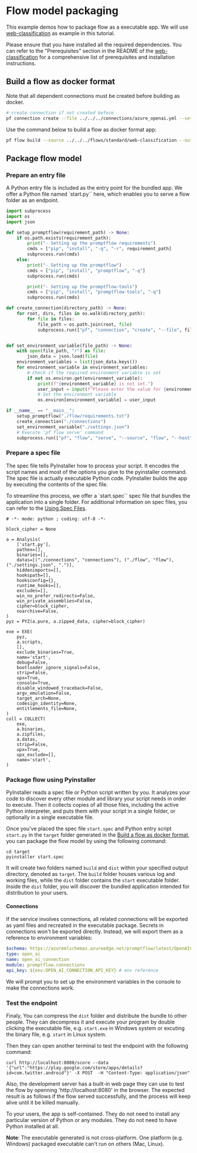 # Flow model packaging
This example demos how to package flow as a executable app. 
We will use [web-classification](../../../flows/standard/web-classification/README.md) as example in this tutorial.

Please ensure that you have installed all the required dependencies. You can refer to the "Prerequisites" section in the README of the [web-classification](../../../flows/standard/web-classification/README.md#Prerequisites) for a comprehensive list of prerequisites and installation instructions.

## Build a flow as docker format

Note that all dependent connections must be created before building as docker.
```bash
# create connection if not created before
pf connection create --file ../../../connections/azure_openai.yml --set api_key=<your_api_key> api_base=<your_api_base> --name open_ai_connection
```

Use the command below to build a flow as docker format app:

```bash
pf flow build --source ../../../flows/standard/web-classification --output target --format docker
```
## Package flow model
### Prepare an entry file
A Python entry file is included as the entry point for the bundled app. We offer a Python file named `start.py`` here, which enables you to serve a flow folder as an endpoint.

```python
import subprocess
import os
import json

def setup_promptflow(requirement_path) -> None:
    if os.path.exists(requirement_path):
        print("- Setting up the promptflow requirements")
        cmds = ["pip", "install", "-q", "-r", requirement_path]
        subprocess.run(cmds)
    else:
        print("- Setting up the promptflow")
        cmds = ["pip", "install", "promptflow", "-q"]
        subprocess.run(cmds)

        print("- Setting up the promptflow-tools")
        cmds = ["pip", "install", "promptflow-tools", "-q"]
        subprocess.run(cmds)

def create_connection(directory_path) -> None:
    for root, dirs, files in os.walk(directory_path):
        for file in files:
            file_path = os.path.join(root, file)
            subprocess.run(["pf", "connection", "create", "--file", file_path])


def set_environment_variable(file_path) -> None:
    with open(file_path, "r") as file:
        json_data = json.load(file)
    environment_variables = list(json_data.keys())
    for environment_variable in environment_variables:
        # Check if the required environment variable is set
        if not os.environ.get(environment_variable):
            print(f"{environment_variable} is not set.")
            user_input = input(f"Please enter the value for {environment_variable}: ")
            # Set the environment variable
            os.environ[environment_variable] = user_input

if __name__ == "__main__":
    setup_promptflow("./flow/requirements.txt")
    create_connection("./connections")
    set_environment_variable("./settings.json")
    # Execute 'pf flow serve' command
    subprocess.run(["pf", "flow", "serve", "--source", "flow", "--host", "0.0.0.0"])
```

### Prepare a spec file
The spec file tells PyInstaller how to process your script. It encodes the script names and most of the options you give to the pyinstaller command. The spec file is actually executable Python code. PyInstaller builds the app by executing the contents of the spec file.

To streamline this process, we offer a `start.spec`` spec file that bundles the application into a single folder. For additional information on spec files, you can refer to the [Using Spec Files](https://pyinstaller.org/en/stable/spec-files.html).

```spec
# -*- mode: python ; coding: utf-8 -*-

block_cipher = None

a = Analysis(
    ['start.py'],
    pathex=[],
    binaries=[],
    datas=[("./connections", "connections"), ("./flow", "flow"), ("./settings.json", ".")],
    hiddenimports=[],
    hookspath=[],
    hooksconfig={},
    runtime_hooks=[],
    excludes=[],
    win_no_prefer_redirects=False,
    win_private_assemblies=False,
    cipher=block_cipher,
    noarchive=False,
)
pyz = PYZ(a.pure, a.zipped_data, cipher=block_cipher)

exe = EXE(
    pyz,
    a.scripts,
    [],
    exclude_binaries=True,
    name='start',
    debug=False,
    bootloader_ignore_signals=False,
    strip=False,
    upx=True,
    console=True,
    disable_windowed_traceback=False,
    argv_emulation=False,
    target_arch=None,
    codesign_identity=None,
    entitlements_file=None,
)
coll = COLLECT(
    exe,
    a.binaries,
    a.zipfiles,
    a.datas,
    strip=False,
    upx=True,
    upx_exclude=[],
    name='start',
)

```

### Package flow using Pyinstaller
PyInstaller reads a spec file or Python script written by you. It analyzes your code to discover every other module and library your script needs in order to execute. Then it collects copies of all those files, including the active Python interpreter, and puts them with your script in a single folder, or optionally in a single executable file. 

Once you've placed the spec file `start.spec` and Python entry script `start.py` in the `target` folder generated in the [Build a flow as docker format](#build-a-flow-as-docker-format), you can package the flow model by using the following command:
```shell
cd target
pyinstaller start.spec
```
It will create two folders named `build` and `dist` within your specified output directory, denoted as `target`. The `build` folder houses various log and working files, while the `dist` folder contains the `start` executable folder. Inside the `dist` folder, you will discover the bundled application intended for distribution to your users.


#### Connections
If the service involves connections, all related connections will be exported as yaml files and recreated in the executable package.
Secrets in connections won't be exported directly. Instead, we will export them as a reference to environment variables:
```yaml
$schema: https://azuremlschemas.azureedge.net/promptflow/latest/OpenAIConnection.schema.json
type: open_ai
name: open_ai_connection
module: promptflow.connections
api_key: ${env:OPEN_AI_CONNECTION_API_KEY} # env reference
```
We will prompt you to set up the environment variables in the console to make the connections work.

### Test the endpoint
Finaly, You can compress the `dist` folder and distribute the bundle to other people. They can decompress it and execute your program by double clicking the executable file, e.g. `start.exe` in Windows system or excuting the binary file, e.g. `start` in Linux system. 

Then they can open another terminal to test the endpoint with the following command:
```shell
curl http://localhost:8080/score --data '{"url":"https://play.google.com/store/apps/details?id=com.twitter.android"}' -X POST  -H "Content-Type: application/json"
```
Also, the development server has a built-in web page they can use to test the flow by openning 'http://localhost:8080' in the browser. The expected result is as follows if the flow served successfully, and the process will keep alive until it be killed manually.

To your users, the app is self-contained. They do not need to install any particular version of Python or any modules. They do not need to have Python installed at all.

**Note**: The executable generated is not cross-platform. One platform (e.g. Windows) packaged executable can't run on others (Mac, Linux). 

